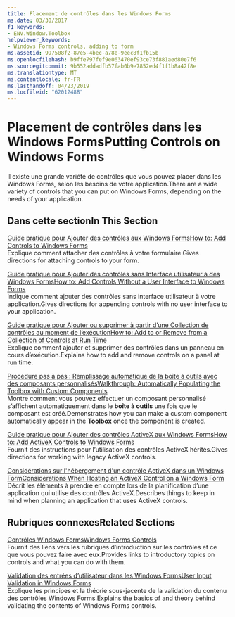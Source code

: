 ```yaml
---
title: Placement de contrôles dans les Windows Forms
ms.date: 03/30/2017
f1_keywords:
- ENV.Window.Toolbox
helpviewer_keywords:
- Windows Forms controls, adding to form
ms.assetid: 997508f2-87e5-4bec-a78e-9eec8f1fb15b
ms.openlocfilehash: b9ffe797fef9e063470ef93ce73f881aed80e7f6
ms.sourcegitcommit: 9b552addadfb57fab0b9e7852ed4f1f1b8a42f8e
ms.translationtype: MT
ms.contentlocale: fr-FR
ms.lasthandoff: 04/23/2019
ms.locfileid: "62012488"
---
```

# <a name="putting-controls-on-windows-forms"></a><span data-ttu-id="e4ae2-102">Placement de contrôles dans les Windows Forms</span><span class="sxs-lookup"><span data-stu-id="e4ae2-102">Putting Controls on Windows Forms</span></span>
<span data-ttu-id="e4ae2-103">Il existe une grande variété de contrôles que vous pouvez placer dans les Windows Forms, selon les besoins de votre application.</span><span class="sxs-lookup"><span data-stu-id="e4ae2-103">There are a wide variety of controls that you can put on Windows Forms, depending on the needs of your application.</span></span>  
  
## <a name="in-this-section"></a><span data-ttu-id="e4ae2-104">Dans cette section</span><span class="sxs-lookup"><span data-stu-id="e4ae2-104">In This Section</span></span>  
 [<span data-ttu-id="e4ae2-105">Guide pratique pour Ajouter des contrôles aux Windows Forms</span><span class="sxs-lookup"><span data-stu-id="e4ae2-105">How to: Add Controls to Windows Forms</span></span>](how-to-add-controls-to-windows-forms.md)  
 <span data-ttu-id="e4ae2-106">Explique comment attacher des contrôles à votre formulaire.</span><span class="sxs-lookup"><span data-stu-id="e4ae2-106">Gives directions for attaching controls to your form.</span></span>  
  
 [<span data-ttu-id="e4ae2-107">Guide pratique pour Ajouter des contrôles sans Interface utilisateur à des Windows Forms</span><span class="sxs-lookup"><span data-stu-id="e4ae2-107">How to: Add Controls Without a User Interface to Windows Forms</span></span>](how-to-add-controls-without-a-user-interface-to-windows-forms.md)  
 <span data-ttu-id="e4ae2-108">Indique comment ajouter des contrôles sans interface utilisateur à votre application.</span><span class="sxs-lookup"><span data-stu-id="e4ae2-108">Gives directions for appending controls with no user interface to your application.</span></span>  
  
 [<span data-ttu-id="e4ae2-109">Guide pratique pour Ajouter ou supprimer à partir d’une Collection de contrôles au moment de l’exécution</span><span class="sxs-lookup"><span data-stu-id="e4ae2-109">How to: Add to or Remove from a Collection of Controls at Run Time</span></span>](how-to-add-to-or-remove-from-a-collection-of-controls-at-run-time.md)  
 <span data-ttu-id="e4ae2-110">Explique comment ajouter et supprimer des contrôles dans un panneau en cours d’exécution.</span><span class="sxs-lookup"><span data-stu-id="e4ae2-110">Explains how to add and remove controls on a panel at run time.</span></span>  
  
 [<span data-ttu-id="e4ae2-111">Procédure pas à pas : Remplissage automatique de la boîte à outils avec des composants personnalisés</span><span class="sxs-lookup"><span data-stu-id="e4ae2-111">Walkthrough: Automatically Populating the Toolbox with Custom Components</span></span>](walkthrough-automatically-populating-the-toolbox-with-custom-components.md)  
 <span data-ttu-id="e4ae2-112">Montre comment vous pouvez effectuer un composant personnalisé s’affichent automatiquement dans le **boîte à outils** une fois que le composant est créé.</span><span class="sxs-lookup"><span data-stu-id="e4ae2-112">Demonstrates how you can make a custom component automatically appear in the **Toolbox** once the component is created.</span></span>  
  
 [<span data-ttu-id="e4ae2-113">Guide pratique pour Ajouter des contrôles ActiveX aux Windows Forms</span><span class="sxs-lookup"><span data-stu-id="e4ae2-113">How to: Add ActiveX Controls to Windows Forms</span></span>](how-to-add-activex-controls-to-windows-forms.md)  
 <span data-ttu-id="e4ae2-114">Fournit des instructions pour l’utilisation des contrôles ActiveX hérités.</span><span class="sxs-lookup"><span data-stu-id="e4ae2-114">Gives directions for working with legacy ActiveX controls.</span></span>  
  
 [<span data-ttu-id="e4ae2-115">Considérations sur l'hébergement d'un contrôle ActiveX dans un Windows Form</span><span class="sxs-lookup"><span data-stu-id="e4ae2-115">Considerations When Hosting an ActiveX Control on a Windows Form</span></span>](considerations-when-hosting-an-activex-control-on-a-windows-form.md)  
 <span data-ttu-id="e4ae2-116">Décrit les éléments à prendre en compte lors de la planification d’une application qui utilise des contrôles ActiveX.</span><span class="sxs-lookup"><span data-stu-id="e4ae2-116">Describes things to keep in mind when planning an application that uses ActiveX controls.</span></span>  
  
## <a name="related-sections"></a><span data-ttu-id="e4ae2-117">Rubriques connexes</span><span class="sxs-lookup"><span data-stu-id="e4ae2-117">Related Sections</span></span>  
 [<span data-ttu-id="e4ae2-118">Contrôles Windows Forms</span><span class="sxs-lookup"><span data-stu-id="e4ae2-118">Windows Forms Controls</span></span>](index.md)  
 <span data-ttu-id="e4ae2-119">Fournit des liens vers les rubriques d’introduction sur les contrôles et ce que vous pouvez faire avec eux.</span><span class="sxs-lookup"><span data-stu-id="e4ae2-119">Provides links to introductory topics on controls and what you can do with them.</span></span>  
  
 [<span data-ttu-id="e4ae2-120">Validation des entrées d’utilisateur dans les Windows Forms</span><span class="sxs-lookup"><span data-stu-id="e4ae2-120">User Input Validation in Windows Forms</span></span>](../user-input-validation-in-windows-forms.md)  
 <span data-ttu-id="e4ae2-121">Explique les principes et la théorie sous-jacente de la validation du contenu des contrôles Windows Forms.</span><span class="sxs-lookup"><span data-stu-id="e4ae2-121">Explains the basics of and theory behind validating the contents of Windows Forms controls.</span></span>
